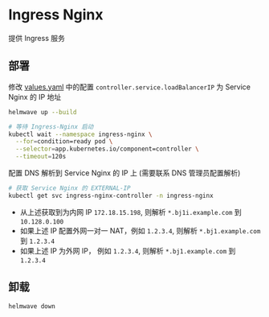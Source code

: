 # Ingress Nginx

提供 Ingress 服务

## 部署

修改 [values.yaml](values.yaml) 中的配置 `controller.service.loadBalancerIP` 为 Service Nginx 的 IP 地址

```sh
helmwave up --build

# 等待 Ingress-Nginx 启动
kubectl wait --namespace ingress-nginx \
  --for=condition=ready pod \
  --selector=app.kubernetes.io/component=controller \
  --timeout=120s
```

配置 DNS 解析到 Service Nginx 的 IP 上 (需要联系 DNS 管理员配置解析)

```sh
# 获取 Service Nginx 的 EXTERNAL-IP
kubectl get svc ingress-nginx-controller -n ingress-nginx
```

* 从上述获取到为内网 IP `172.18.15.198`, 则解析 `*.bj1i.example.com` 到 `10.128.0.100`
* 如果上述 IP 配置外网一对一 NAT，例如 `1.2.3.4`, 则解析 `*.bj1.example.com` 到 `1.2.3.4`
* 如果上述 IP 为外网 IP， 例如 `1.2.3.4`, 则解析 `*.bj1.example.com` 到 `1.2.3.4`

## 卸载

```sh
helmwave down
```
